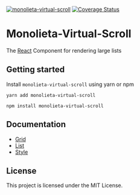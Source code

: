 [![monolieta-virtual-scroll](https://badgen.net/bundlephobia/minzip/monolieta-virtual-scroll)](https://bundlephobia.com/result?p=monolieta-virtual-scroll)
[![Coverage Status](https://coveralls.io/repos/github/jonattanva/monolieta-virtual-scroll/badge.svg?branch=main)](https://coveralls.io/github/jonattanva/monolieta-virtual-scroll?branch=main)

# Monolieta-Virtual-Scroll
The [React](https://reactjs.com) Component for rendering large lists

## Getting started

Install `monolieta-virtual-scroll` using yarn or npm

```shell
yarn add monolieta-virtual-scroll
```

```shell
npm install monolieta-virtual-scroll
```

## Documentation

- [Grid](doc/grid.md)
- [List](doc/list.md)
- [Style](doc/style.md)

## License
This project is licensed under the MIT License.
